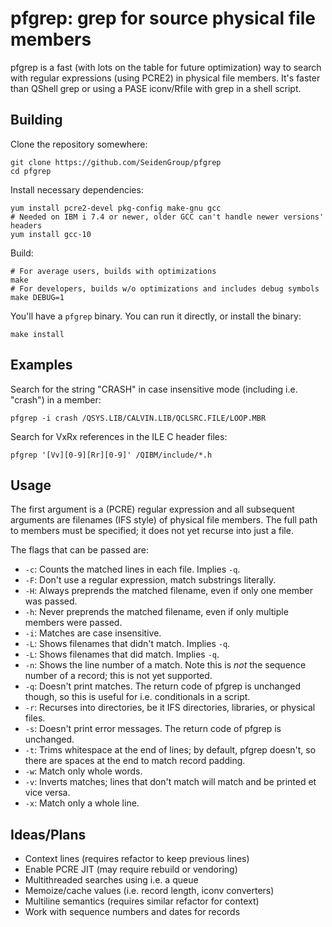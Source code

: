 # pfgrep: grep for source physical file members

pfgrep is a fast (with lots on the table for future optimization) way to search
with regular expressions (using PCRE2) in physical file members. It's faster
than QShell grep or using a PASE iconv/Rfile with grep in a shell script.

## Building

Clone the repository somewhere:

```shell
git clone https://github.com/SeidenGroup/pfgrep
cd pfgrep
```

Install necessary dependencies:

```shell
yum install pcre2-devel pkg-config make-gnu gcc
# Needed on IBM i 7.4 or newer, older GCC can't handle newer versions' headers
yum install gcc-10
```

Build:

```shell
# For average users, builds with optimizations
make
# For developers, builds w/o optimizations and includes debug symbols
make DEBUG=1
```

You'll have a `pfgrep` binary. You can run it directly, or install the binary:

```shell
make install
```

## Examples

Search for the string "CRASH" in case insensitive mode (including i.e. "crash")
in a member:

```shell
pfgrep -i crash /QSYS.LIB/CALVIN.LIB/QCLSRC.FILE/LOOP.MBR
```

Search for VxRx references in the ILE C header files:

```shell
pfgrep '[Vv][0-9][Rr][0-9]' /QIBM/include/*.h
```

## Usage

The first argument is a (PCRE) regular expression and all subsequent arguments
are filenames (IFS style) of physical file members. The full path to members
must be specified; it does not yet recurse into just a file.

The flags that can be passed are:

* `-c`: Counts the matched lines in each file. Implies `-q`.
* `-F`: Don't use a regular expression, match substrings literally.
* `-H`: Always preprends the matched filename, even if only one member was passed.
* `-h`: Never preprends the matched filename, even if only multiple members were passed.
* `-i`: Matches are case insensitive.
* `-L`: Shows filenames that didn't match. Implies `-q`.
* `-L`: Shows filenames that did match. Implies `-q`.
* `-n`: Shows the line number of a match. Note this is *not* the sequence number of a record; this is not yet supported.
* `-q`: Doesn't print matches. The return code of pfgrep is unchanged though, so this is useful for i.e. conditionals in a script.
* `-r`: Recurses into directories, be it IFS directories, libraries, or physical files.
* `-s`: Doesn't print error messages. The return code of pfgrep is unchanged.
* `-t`: Trims whitespace at the end of lines; by default, pfgrep doesn't, so there are spaces at the end to match record padding.
* `-w`: Match only whole words.
* `-v`: Inverts matches; lines that don't match will match and be printed et vice versa.
* `-x`: Match only a whole line.

## Ideas/Plans

* Context lines (requires refactor to keep previous lines)
* Enable PCRE JIT (may require rebuild or vendoring)
* Multithreaded searches using i.e. a queue
* Memoize/cache values (i.e. record length, iconv converters)
* Multiline semantics (requires similar refactor for context)
* Work with sequence numbers and dates for records

